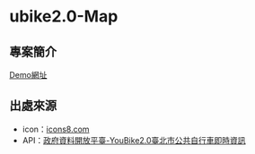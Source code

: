 # ubike2.0-Map

## 專案簡介
[Demo網址](https://shiang0504.github.io/ubike-map/)

## 出處來源
* icon：[icons8.com](https://icons8.com/icons/set/bycicle/)
* API：[政府資料開放平臺-YouBike2.0臺北市公共自行車即時資訊](https://data.gov.tw/dataset/137993)